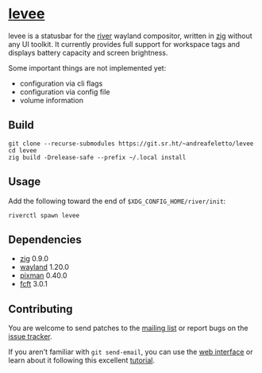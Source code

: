 
# [levee]

levee is a statusbar for the [river] wayland compositor, written in [zig]
without any UI toolkit. It currently provides full support for workspace tags
and displays battery capacity and screen brightness.

Some important things are not implemented yet:

* configuration via cli flags
* configuration via config file
* volume information

## Build

```
git clone --recurse-submodules https://git.sr.ht/~andreafeletto/levee
cd levee
zig build -Drelease-safe --prefix ~/.local install
```

## Usage

Add the following toward the end of `$XDG_CONFIG_HOME/river/init`:

```
riverctl spawn levee
```

## Dependencies

* [zig] 0.9.0
* [wayland] 1.20.0
* [pixman] 0.40.0
* [fcft] 3.0.1

## Contributing

You are welcome to send patches to the [mailing list] or report bugs on the
[issue tracker].

If you aren't familiar with `git send-email`, you can use the [web interface]
or learn about it following this excellent [tutorial].

[levee]: https://sr.ht/~andreafeletto/levee
[river]: https://github.com/riverwm/river/
[zig]: https://ziglang.org/
[wayland]: https://wayland.freedesktop.org/
[pixman]: http://pixman.org/
[fcft]: https://codeberg.org/dnkl/fcft/
[mailing list]: https://lists.sr.ht/~andreafeletto/public-inbox
[issue tracker]: https://todo.sr.ht/~andreafeletto/levee
[web interface]: https://git.sr.ht/~andreafeletto/levee/send-email
[tutorial]: https://git-send-email.io
